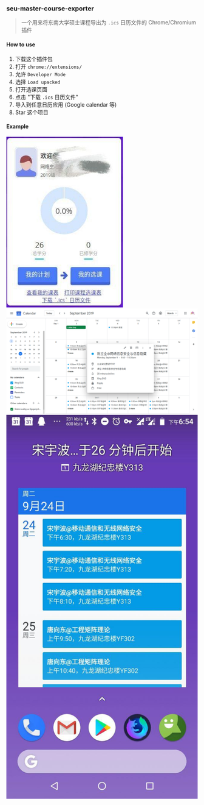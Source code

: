 ### seu-master-course-exporter

> 一个用来将东南大学硕士课程导出为 `.ics` 日历文件的 Chrome/Chromium 插件

#### How to use

1. 下载这个插件包
2. 打开 `chrome://extensions/`
3. 允许 `Developer Mode`
4. 选择 `Load upacked`
5. 打开选课页面
6. 点击 "下载 `.ics` 日历文件"
7. 导入到任意日历应用 (Google calendar 等)
8. Star 这个项目

#### Example

![](.github/images/profile.jpg)
![](.github/images/google-calendar-web.png)
![](.github/images/google-calendar-android.jpg)
